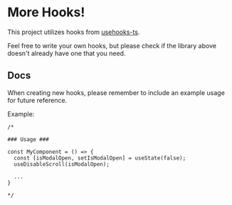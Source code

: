 # More Hooks!

This project utilizes hooks from [usehooks-ts](https://usehooks-ts.com/).

Feel free to write your own hooks, but please check if the library above doesn't already have one that you need.

## Docs

When creating new hooks, please remember to include an example usage for future reference.

Example:

```tsx
/*

### Usage ###

const MyComponent = () => {
  const [isModalOpen, setIsModalOpen] = useState(false);
  useDisableScroll(isModalOpen);

  ...
}

*/
```
